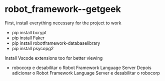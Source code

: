 # robot_framework--getgeek


First, install everything necessary for the project to work
- pip install bcrypt
- pip install Faker
- pip install robotframework-databaselibrary
- pip install psycopg2

Install Vscode extensions too for better viewing
- robocorp e desabilitar o Robot Framework Language Server
Depois adicionar o Robot Framework Language Server e desabilitar o robocorp